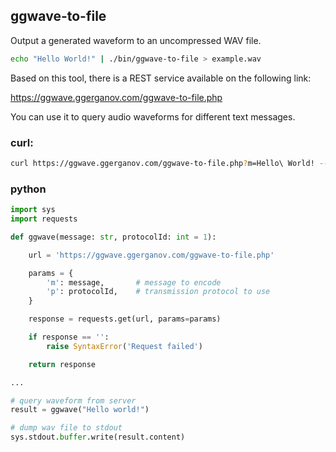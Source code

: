 ## ggwave-to-file

Output a generated waveform to an uncompressed WAV file.

```bash
echo "Hello World!" | ./bin/ggwave-to-file > example.wav
```

Based on this tool, there is a REST service available on the following link:

  https://ggwave.ggerganov.com/ggwave-to-file.php

You can use it to query audio waveforms for different text messages.

### curl:

```bash
curl https://ggwave.ggerganov.com/ggwave-to-file.php?m=Hello\ World! --output hello.wav
```

### python

```python
import sys
import requests

def ggwave(message: str, protocolId: int = 1):

    url = 'https://ggwave.ggerganov.com/ggwave-to-file.php'

    params = {
        'm': message,       # message to encode
        'p': protocolId,    # transmission protocol to use
    }

    response = requests.get(url, params=params)

    if response == '':
        raise SyntaxError('Request failed')

    return response

...

# query waveform from server
result = ggwave("Hello world!")

# dump wav file to stdout
sys.stdout.buffer.write(result.content)

```
